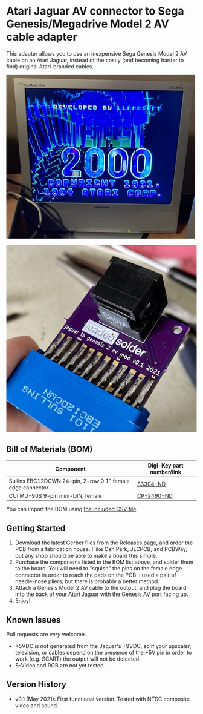 # Atari Jaguar AV connector to Sega Genesis/Megadrive Model 2 AV cable adapter
This adapter allows you to use an inexpensive Sega Genesis Model 2 AV cable on an Atari Jaguar, instead of the costly (and becoming harder to find) original Atari-branded cables.

![Tempest 2000 running on composite output](/shots/jaguar-tempest-2000.jpg)

![The v0.1 AV adapter, soldered together](/shots/jaguar-av-adapter-soldered.jpg)

## Bill of Materials (BOM)

| Component               | Digi-Key part number/link  |
|-------------------------|-------------------|
| Sullins EBC12DCWN 24-pin, 2-row 0.1" female edge connector | [S3304-ND](https://www.digikey.ca/en/products/detail/sullins-connector-solutions/EBC12DCWN/927256) |
| CUI MD-90S 9-pin mini-DIN, female | [CP-2490-ND](https://www.digikey.ca/en/products/detail/cui-devices/MD-90S/145320)

You can import the BOM using [the included CSV file](v0.1-bom.csv).

## Getting Started
 1. Download the latest Gerber files from the Releases page, and order the PCB from a fabrication house. I like Osh Park, JLCPCB, and PCBWay, but any shop should be able to make a board this simple.
 2. Purchase the components listed in the BOM list above, and solder them to the board. You will need to "squish" the pins on the female edge connector in order to reach the pads on the PCB. I used a pair of needle-nose pliers, but there is probably a better method.
 3. Attach a Genesis Model 2 AV cable to the output, and plug the board into the back of your Atari Jaguar with the Genesis AV port facing up.
 4. Enjoy!

## Known Issues
Pull requests are _very_ welcome.

 * +5VDC is not generated from the Jaguar's +9VDC, so if your upscaler, television, or cables depend on the presence of the +5V pin in order to work (e.g. SCART) the output will not be detected.
 * S-Video and RGB are not yet tested.

## Version History
 * v0.1 (May 2021): First functional version. Tested with NTSC composite video and sound.
